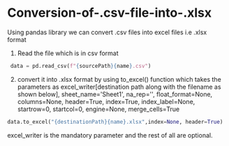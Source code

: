 # Conversion-of-.csv-file-into-.xlsx

Using pandas library we can convert .csv files into excel files i.e .xlsx format

1. Read the file which is in csv format
```python
 data = pd.read_csv(f"{sourcePath}{name}.csv")
 ```
 2. convert it into .xlsx format by using to_excel() function which takes the parameters as excel_writer[destination path along with the filename as shown below], sheet_name='Sheet1', na_rep='', float_format=None, columns=None, header=True, index=True, index_label=None, startrow=0, startcol=0, engine=None, merge_cells=True
 ```python
 data.to_excel("{destinationPath}{name}.xlsx",index=None, header=True)
 ```
 excel_writer is the mandatory parameter and the rest of all are optional.
